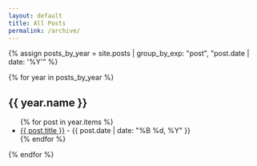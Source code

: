 ```yaml
---
layout: default
title: All Posts
permalink: /archive/
---
```


{% assign posts_by_year = site.posts | group_by_exp: "post", "post.date | date: '%Y'" %}

{% for year in posts_by_year %}
## {{ year.name }}

<ul>
    {% for post in year.items %}
    <li>
        <a href="{{ post.url | relative_url }}">{{ post.title }}</a>
        <span class="post-date"> - {{ post.date | date: "%B %d, %Y" }}</span>
    </li>
    {% endfor %}
</ul>
{% endfor %}
